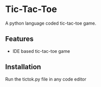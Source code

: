 
# Tic-Tac-Toe

A python language coded tic-tac-toe game.

## Features

- IDE based tic-tac-toe game
  
## Installation

Run the tictok.py file in any code editor



